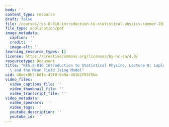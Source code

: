 ```yaml
---
body: ''
content_type: resource
draft: false
file: /courses/res-8-010-introduction-to-statistical-physics-summer-2018/mitres_8_010su18_lec8.pdf
file_type: application/pdf
image_metadata:
  caption: ''
  credit: ''
  image-alt: ''
learning_resource_types: []
license: https://creativecommons.org/licenses/by-nc-sa/4.0/
resourcetype: Document
title: "RES.8-010 Introduction to Statistical Physics, Lecture 8: Laplace\u2019s Method\
  \ and the Mean Field Ising Model"
uid: 40edc0b3-b81e-42f0-9e9a-461b2f93f5be
video_files:
  video_captions_file: ''
  video_thumbnail_file: ''
  video_transcript_file: ''
video_metadata:
  video_speakers: ''
  video_tags: ''
  youtube_description: ''
  youtube_id: ''
---
```

